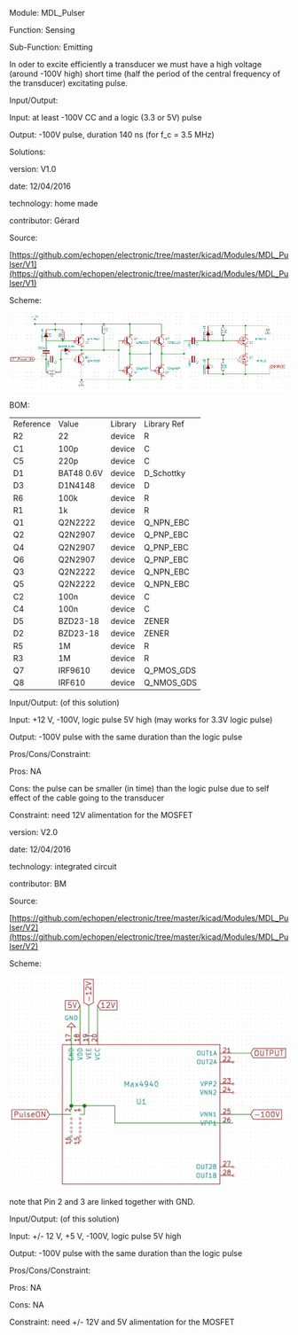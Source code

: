 Module: MDL_Pulser

Function: Sensing

Sub-Function: Emitting

In oder to excite efficiently a transducer we must have a high voltage (around -100V high) short time (half the period of the central frequency of the transducer) excitating pulse.

Input/Output:

Input: at least -100V CC and a logic (3.3 or 5V) pulse

Output: -100V pulse, duration 140 ns (for f_c = 3.5 MHz)

Solutions:

version: V1.0

date: 12/04/2016

technology: home made

contributor: Gérard

Source:

[https://github.com/echopen/electronic/tree/master/kicad/Modules/MDL_Pulser/V1](https://github.com/echopen/electronic/tree/master/kicad/Modules/MDL_Pulser/V1)

Scheme:

![image alt text](image_0.png)

BOM:

<table>
  <tr>
    <td>Reference</td>
    <td>Value</td>
    <td>Library</td>
    <td>Library Ref</td>
  </tr>
  <tr>
    <td>R2</td>
    <td>22</td>
    <td>device</td>
    <td>R</td>
  </tr>
  <tr>
    <td>C1</td>
    <td>100p</td>
    <td>device</td>
    <td>C</td>
  </tr>
  <tr>
    <td>C5</td>
    <td>220p</td>
    <td>device</td>
    <td>C</td>
  </tr>
  <tr>
    <td>D1</td>
    <td>BAT48 0.6V</td>
    <td>device</td>
    <td>D_Schottky</td>
  </tr>
  <tr>
    <td>D3</td>
    <td>D1N4148</td>
    <td>device</td>
    <td>D</td>
  </tr>
  <tr>
    <td>R6</td>
    <td>100k</td>
    <td>device</td>
    <td>R</td>
  </tr>
  <tr>
    <td>R1</td>
    <td>1k</td>
    <td>device</td>
    <td>R</td>
  </tr>
  <tr>
    <td>Q1</td>
    <td>Q2N2222</td>
    <td>device</td>
    <td>Q_NPN_EBC</td>
  </tr>
  <tr>
    <td>Q2</td>
    <td>Q2N2907</td>
    <td>device</td>
    <td>Q_PNP_EBC</td>
  </tr>
  <tr>
    <td>Q4</td>
    <td>Q2N2907</td>
    <td>device</td>
    <td>Q_PNP_EBC</td>
  </tr>
  <tr>
    <td>Q6</td>
    <td>Q2N2907</td>
    <td>device</td>
    <td>Q_PNP_EBC</td>
  </tr>
  <tr>
    <td>Q3</td>
    <td>Q2N2222</td>
    <td>device</td>
    <td>Q_NPN_EBC</td>
  </tr>
  <tr>
    <td>Q5</td>
    <td>Q2N2222</td>
    <td>device</td>
    <td>Q_NPN_EBC</td>
  </tr>
  <tr>
    <td>C2</td>
    <td>100n</td>
    <td>device</td>
    <td>C</td>
  </tr>
  <tr>
    <td>C4</td>
    <td>100n</td>
    <td>device</td>
    <td>C</td>
  </tr>
  <tr>
    <td>D5</td>
    <td>BZD23-18</td>
    <td>device</td>
    <td>ZENER</td>
  </tr>
  <tr>
    <td>D2</td>
    <td>BZD23-18</td>
    <td>device</td>
    <td>ZENER</td>
  </tr>
  <tr>
    <td>R5</td>
    <td>1M</td>
    <td>device</td>
    <td>R</td>
  </tr>
  <tr>
    <td>R3</td>
    <td>1M</td>
    <td>device</td>
    <td>R</td>
  </tr>
  <tr>
    <td>Q7</td>
    <td>IRF9610</td>
    <td>device</td>
    <td>Q_PMOS_GDS</td>
  </tr>
  <tr>
    <td>Q8</td>
    <td>IRF610</td>
    <td>device</td>
    <td>Q_NMOS_GDS</td>
  </tr>
</table>


Input/Output: (of this solution)

Input: +12 V, -100V, logic pulse 5V high (may works for 3.3V logic pulse)

Output: -100V pulse with the same duration than the logic pulse

Pros/Cons/Constraint: 

Pros: NA

Cons: the pulse can be smaller (in time) than the logic pulse due to self effect of the cable going to the transducer

Constraint: need 12V alimentation for the MOSFET

version: V2.0

date: 12/04/2016

technology: integrated circuit

contributor: BM

Source:

[https://github.com/echopen/electronic/tree/master/kicad/Modules/MDL_Pulser/V2](https://github.com/echopen/electronic/tree/master/kicad/Modules/MDL_Pulser/V2)

Scheme:

![image alt text](image_1.png)

note that Pin 2 and 3 are linked together with GND.

Input/Output: (of this solution)

Input: +/- 12 V, +5 V, -100V, logic pulse 5V high 

Output: -100V pulse with the same duration than the logic pulse

Pros/Cons/Constraint: 

Pros: NA

Cons: NA

Constraint: need +/- 12V and 5V alimentation for the MOSFET

